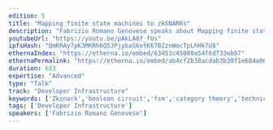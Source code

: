 ```yaml
---
edition: 5
title: "Mapping finite state machines to zkSNARKs"
description: "Fabrizio Romano Genovese speaks about Mapping finite state machines to zkSNARKs."
youtubeUrl: "https://youtu.be/pAkLA0f_fUs"
ipfsHash: "QmRRAy7pK3MKRh6Q5JPjybaSkotK67BZznWocTpLhHk7U8"
ethernaIndex: "https://etherna.io/embed/63453c45080a54f6d733eb07"
ethernaPermalink: "https://etherna.io/embed/ab4cf2b38acdab3b30f1e684a06ad9971b72957b99b842364b17127ee9d2c0f1"
duration: 633
expertise: "Advanced"
type: "Talk"
track: "Developer Infrastructure"
keywords: ['Zksnark','boolean circuit','fsm','category theory','technical']
tags: ['Developer Infrastructure']
speakers: ['Fabrizio Romano Genovese']
---
```

